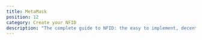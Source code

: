 ```yaml
---
title: MetaMask
position: 12
category: Create your NFID
description: "The complete guide to NFID: the easy to implement, decentralized one-touch MFA and authorization platform."
---
```


